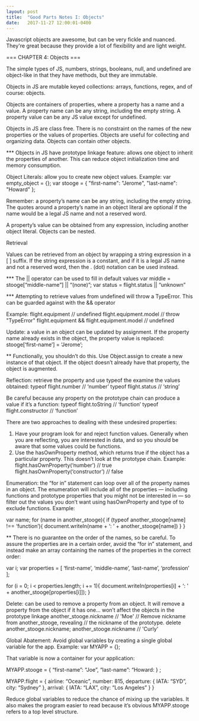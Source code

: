 ```yaml
---
layout: post
title:  "Good Parts Notes I: Objects"
date:   2017-11-27 12:00:01-0400
---
```


Javascript objects are awesome, but can be very fickle and nuanced. They're great because they provide a lot of flexibility and are light weight.

=== CHAPTER 4: Objects === 

The simple types of JS, numbers, strings, booleans, null, and undefined are object-like in that they have methods, but they are immutable.

Objects in JS are mutable keyed collections: arrays, functions, regex, and of course: objects.

Objects are containers of properties, where a property has a name and a value. A property name can be any string, including the empty string. A property value can be any JS value except for undefined.

Objects in JS are class free. There is no constraint on the names of the new properties or the values of properties. Objects are useful for collecting and organizing data. Objects can contain other objects.

*** Objects in JS have prototype linkage feature: allows one object to inherit the properties of another. This can reduce object initialization time and memory consumption.

Object Literals: allow you to create new object values.
Example:
  var empty_object = {};
  var stooge = {
     "first-name": "Jerome",
     "last-name": "Howard"
  }; 

Remember: a property’s name can be any string, including the empty string. The quotes around a property’s name in an object literal are optional if the name would be a legal JS name and not a reserved word. 

A property’s value can be obtained from any expression, including another object literal. Objects can be nested.

Retrieval

Values can be retrieved from an object by wrapping a string expression in a [ ] suffix. If the string expression is a constant, and if it is a legal JS name and not a reserved word, then the . (dot) notation can be used instead.

*** The || operator can be used to fill in default values
  var middle = stooge[“middle-name”] || “(none)”;
  var status = flight.status || “unknown”

*** Attempting to retrieve values from undefined will throw a TypeError. This can be guarded against with the && operator

Example:
  flight.equipment // undefined
  flight.equipment.model // throw "TypeError"
  flight.equipment && flight.equipment.model // undefined


Update: a value in an object can be updated by assignment. If the property name already exists in the object, the property value is replaced: 
  stooge[‘first-name’] = ‘Jerome’;

** Functionally, you shouldn’t do this. Use Object.assign to create a new instance of that object.
If the object doesn’t already have that property, the object is augmented.

Reflection: retrieve the property and use typeof the examine the values obtained:
  typeof flight.number // ‘number’
  typeof flight.status // ‘string’

Be careful because any property on the prototype chain can produce a value if it’s a function:
  typeof flight.toString // ‘function’
  typeof flight.constructor // ‘function’

There are two approaches to dealing with these undesired properties:
1. Have your program look for and reject function values. Generally when you are reflecting, you are interested in data, and so you should be aware that some values could be functions.
2.  Use the hasOwnProperty method, which returns true if the object has a particular property. This doesn’t look at the prototype chain. Example:
  flight.hasOwnProperty(‘number’)   // true
  flight.hasOwnProperty(‘constructor’)  // false 

Enumeration: the “for in” statement can loop over all of the property names in an object. The enumeration will include all of the properties — including functions and prototype properties that you might not be interested in — so filter out the values you don’t want using hasOwnProperty and type of to exclude functions. Example:

  var name;
  for (name in another_stooge){
    if (typeof another_stooge[name] !== ‘function’){
      document.writeIn(name + ‘: ’ + another_stooge[name])
    }
  }

** There is no guarantee on the order of the names, so be careful. To assure the properties are in a certain order, avoid the “for in” statement, and instead make an array containing the names of the properties in the correct order:
  
  var i;
  var properties = [
    ‘first-name’,
    ‘middle-name’,
    ‘last-name’,
    ‘profession’
  ];

  for (i = 0; i < properties.length; i += 1){
    document.writeIn(properties[i] + ‘: ’ + another_stooge[properties[i]]);
  }

Delete: can be used to remove a property from an object. It will remove a property from the object if it has one… won’t affect the objects in the prototype linkage
  another_stooge.nickname    // 'Moe'
    // Remove nickname from another_stooge, revealing
    // the nickname of the prototype.
  delete another_stooge.nickname;
  another_stooge.nickname    // 'Curly'

Global Abatement: Avoid global variables by creating a single global variable for the app. Example:
  var MYAPP = {};

That variable is now a container for your application:

  MYAPP.stooge = {
    “first-name”: “Joe”,
    “last-name”: “Howard:
  } ;

  MYAPP.flight = {
    airline: “Oceanic”,
    number: 815,
    departure: {
      IATA: “SYD”,
      city: “Sydney”
    },
    arrival: {
      IATA: “LAX”,
      city: “Los Angeles”
    }
  }

Reduce global variables to reduce the chance of mixing up the variables. It also makes the program easier to read because it’s obvious MYAPP.stooge refers to a top level structure.